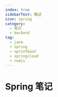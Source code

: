 ```yaml
---
index: true
sidebarText: 概述
icon: spring
category:
  - 笔记
  - backend
tag:
  - java
  - spring
  - sprintboot
  - springcloud
  - redis
---
```


# Spring 笔记
